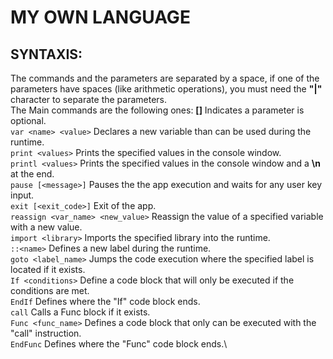 # MY OWN LANGUAGE

## SYNTAXIS:
The commands and the parameters are separated by a space, if one of the parameters have spaces (like arithmetic operations), you must need the **"|"** character to separate the parameters.\
The Main commands are the following ones: **[]** Indicates a parameter is optional.\
`var <name> <value>` Declares a new variable than can be used during the runtime.\
`print <values>` Prints the specified values in the console window.\
`printl <values>` Prints the specified values in the console window and a **\n** at the end.\
`pause [<message>]` Pauses the the app execution and waits for any user key input.\
`exit [<exit_code>]` Exit of the app.\
`reassign <var_name> <new_value>` Reassign the value of a specified variable with a new value.\
`import <library>` Imports the specified library into the runtime.\
`::<name>` Defines a new label during the runtime.\
`goto <label_name>` Jumps the code execution where the specified label is located if it exists.\
`If <conditions>` Define a code block that will only be executed if the conditions are met.\
`EndIf` Defines where the "If" code block ends.\
`call` Calls a Func block if it exists.\
`Func <func_name>` Defines a code block that only can be executed with the "call" instruction.\
`EndFunc` Defines where the "Func" code block ends.\
